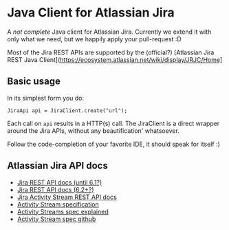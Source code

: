 Java Client for Atlassian Jira
===============================

A *not complete* Java client for Atlassian Jira. Currently we extend it with
only what we need, but we happily apply your pull-request :D

Most of the Jira REST APIs are supported by the (official?) [Atlassian Jira REST Java Client](https://ecosystem.atlassian.net/wiki/display/JRJC/Home]

Basic usage
-----------

In its simplest form you do:

```
JiraApi api = JiraClient.create("url");
```

Each call on `api` results in a HTTP(s) call.
The JiraClient is a direct wrapper around the Jira APIs, without any beautification' whatsoever.

Follow the code-completion of your favorite IDE, it should speak for itself :)

Atlassian Jira API docs
------------------------
- [Jira REST API docs (until 6.1?)](https://developer.atlassian.com/static/rest/jira/6.1.html)
- [Jira REST API docs (6.2+?)](https://docs.atlassian.com/jira/REST/ondemand/)
- [Jira Activity Stream REST API docs](https://developer.atlassian.com/docs/atlassian-platform-common-components/activity-streams/adding-activities-to-a-third-party-feed-with-the-rest-api)
- [Activity Stream specification](http://activitystrea.ms)
- [Activity Streams spec explained](http://mariuszprzydatek.com/2013/08/28/json-activity-streams-1-0/)
- [Activity Stream spec github](https://github.com/activitystreams)
